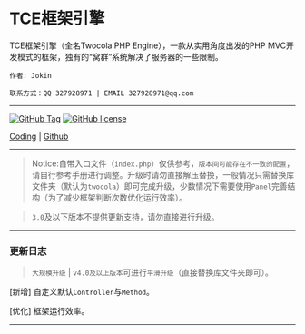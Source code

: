 # TCE框架引擎

TCE框架引擎（全名Twocola PHP Engine），一款从实用角度出发的PHP MVC开发模式的框架，独有的“窝群”系统解决了服务器的一些限制。

`作者: Jokin`

`联系方式：QQ 327928971 | EMAIL 327928971@qq.com`

---

[![GitHub Tag](https://img.shields.io/github/tag/jokin1999/TwocolaPHPEngine.svg?style=flat-square)](https://raw.githubusercontent.com/jokin1999/TwocolaPHPEngine/master)
[![GitHub license](https://img.shields.io/badge/license-Apache%202-blue.svg?style=flat-square)](https://raw.githubusercontent.com/jokin1999/TwocolaPHPEngine/master/LICENSE)

[Coding](https://coding.net/u/Jokin/p/TwocolaPHPEngine/git) |
[Github](https://github.com/jokin1999/TwocolaPHPEngine)

---

> Notice:自带入口文件（`index.php`）仅供参考，`版本间可能存在不一致的配置`，请自行参考手册进行调整。升级时请勿直接解压替换，一般情况只需替换库文件夹（默认为`twocola`）即可完成升级，少数情况下需要使用`Panel`完善结构（为了减少框架判断次数优化运行效率）。

> `3.0`及以下版本不提供更新支持，请勿直接进行升级。

---

### 更新日志

> `大规模升级` | `v4.0及以上版本`可进行`平滑升级`（直接替换库文件夹即可）。

[新增] 自定义默认`Controller`与`Method`。

[优化] 框架运行效率。

---
